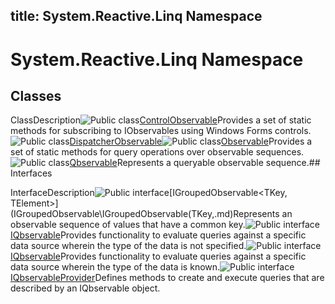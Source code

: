 title: System.Reactive.Linq Namespace
---
# System.Reactive.Linq Namespace

## Classes

ClassDescription![Public class](https://reactiveui.net/assets/img/Hh212009.pubclass(en-us,VS.103).gif "Public class")[ControlObservable](ControlObservable\ControlObservable.md)Provides a set of static methods for subscribing to IObservables using Windows Forms controls.![Public class](https://reactiveui.net/assets/img/Hh212009.pubclass(en-us,VS.103).gif "Public class")[DispatcherObservable](DispatcherObservable\DispatcherObservable.md)![Public class](https://reactiveui.net/assets/img/Hh212009.pubclass(en-us,VS.103).gif "Public class")[Observable](Observable\Observable.md)Provides a set of static methods for query operations over observable sequences.![Public class](https://reactiveui.net/assets/img/Hh212009.pubclass(en-us,VS.103).gif "Public class")[Qbservable](Qbservable\Qbservable.md)Represents a queryable observable sequence.## Interfaces

InterfaceDescription![Public interface](https://reactiveui.net/assets/img/Hh212009.pubinterface(en-us,VS.103).gif "Public interface")[IGroupedObservable<TKey, TElement>](IGroupedObservable\IGroupedObservable(TKey,.md)Represents an observable sequence of values that have a common key.![Public interface](https://reactiveui.net/assets/img/Hh212009.pubinterface(en-us,VS.103).gif "Public interface")[IQbservable](IQbservable\IQbservable.md)Provides functionality to evaluate queries against a specific data source wherein the type of the data is not specified.![Public interface](https://reactiveui.net/assets/img/Hh212009.pubinterface(en-us,VS.103).gif "Public interface")[IQbservable<TSource>](IQbservable\IQbservable(TSource).md)Provides functionality to evaluate queries against a specific data source wherein the type of the data is known.![Public interface](https://reactiveui.net/assets/img/Hh212009.pubinterface(en-us,VS.103).gif "Public interface")[IQbservableProvider](IQbservableProvider\IQbservableProvider.md)Defines methods to create and execute queries that are described by an IQbservable object.

